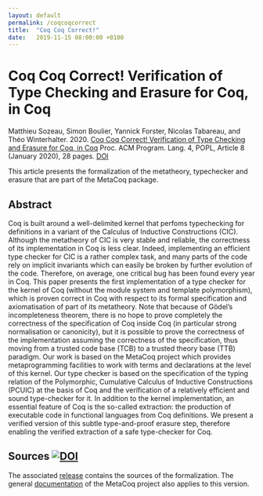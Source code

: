 ```yaml
---
layout: default
permalink: /coqcoqcorrect
title:  "Coq Coq Correct!"
date:   2019-11-15 08:00:00 +0100
---
```


Coq Coq Correct! Verification of Type Checking and Erasure for Coq, in Coq
===============

Matthieu Sozeau, Simon Boulier, Yannick Forster, Nicolas Tabareau, and Théo Winterhalter. 2020. 
[Coq Coq Correct! Verification of Type Checking and Erasure for Coq, in Coq](https://www.irif.fr/~sozeau/research/publications/drafts/Coq_Coq_Correct.pdf) 
Proc. ACM Program. Lang. 4, POPL, Article 8 (January 2020), 28 pages. [DOI](https://doi.org/10.1145/3371076)

This article presents the formalization of the metatheory, typechecker and erasure that are part of the MetaCoq package.

Abstract
--------

Coq is built around a well-delimited kernel that perfoms typechecking for definitions in a variant of the Calculus of
Inductive Constructions (CIC). Although the metatheory of CIC is very stable and reliable, the correctness of its
implementation in Coq is less clear. Indeed, implementing an efficient type checker for CIC is a rather complex task,
and many parts of the code rely on implicit invariants which can easily be broken by further evolution of the code.
Therefore, on average, one critical bug has been found every year in Coq. This paper presents the first implementation
of a type checker for the kernel of Coq (without the module system and template polymorphism), which is proven correct
in Coq with respect to its formal specification and axiomatisation of part of its metatheory. Note that because of
Gödel’s incompleteness theorem, there is no hope to prove completely the correctness of the specification of Coq inside
Coq (in particular strong normalisation or canonicity), but it is possible to prove the correctness of the
implementation assuming the correctness of the specification, thus moving from a trusted code base (TCB) to a trusted
theory base (TTB) paradigm. Our work is based on the MetaCoq project which provides metaprogramming facilities to work
with terms and declarations at the level of this kernel. Our type checker is based on the specification of the typing
relation of the Polymorphic, Cumulative Calculus of Inductive Constructions (PCUIC) at the basis of Coq and the
verification of a relatively efficient and sound type-checker for it. In addition to the kernel implementation, an
essential feature of Coq is the so-called extraction: the production of executable code in functional languages from Coq
definitions. We present a verified version of this subtle type-and-proof erasure step, therefore enabling the verified
extraction of a safe type-checker for Coq.

Sources [![DOI](https://zenodo.org/badge/DOI/10.5281/zenodo.3544373.svg)](https://doi.org/10.5281/zenodo.3544373)
-------

The associated [release](https://zenodo.org/record/3544373/files/MetaCoq/metacoq-CoqCoqCorrect.zip?download=1)
contains the sources of the formalization. The general [documentation](documentation) of the MetaCoq project
also applies to this version.

[documentation]: https://metacoq.github.io/#documentation
